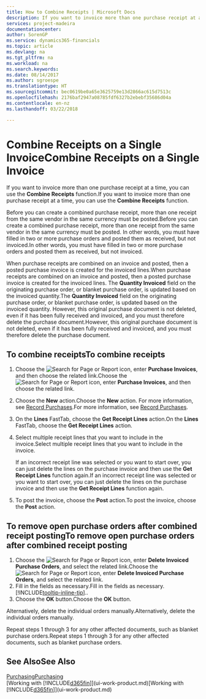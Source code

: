 ```yaml
---
title: How to Combine Receipts | Microsoft Docs
description: If you want to invoice more than one purchase receipt at a time, you can use the Combine Receipts function.
services: project-madeira
documentationcenter: 
author: SorenGP
ms.service: dynamics365-financials
ms.topic: article
ms.devlang: na
ms.tgt_pltfrm: na
ms.workload: na
ms.search.keywords: 
ms.date: 08/14/2017
ms.author: sgroespe
ms.translationtype: HT
ms.sourcegitcommit: bec0619be0a65e3625759e13d2866ac615d7513c
ms.openlocfilehash: 2176baf2947a08785fdf6327b2ebebf35686d04a
ms.contentlocale: en-nz
ms.lasthandoff: 03/22/2018

---
```

# <a name="combine-receipts-on-a-single-invoice"></a><span data-ttu-id="71c07-103">Combine Receipts on a Single Invoice</span><span class="sxs-lookup"><span data-stu-id="71c07-103">Combine Receipts on a Single Invoice</span></span>
<span data-ttu-id="71c07-104">If you want to invoice more than one purchase receipt at a time, you can use the **Combine Receipts** function.</span><span class="sxs-lookup"><span data-stu-id="71c07-104">If you want to invoice more than one purchase receipt at a time, you can use the **Combine Receipts** function.</span></span>  

<span data-ttu-id="71c07-105">Before you can create a combined purchase receipt, more than one receipt from the same vendor in the same currency must be posted.</span><span class="sxs-lookup"><span data-stu-id="71c07-105">Before you can create a combined purchase receipt, more than one receipt from the same vendor in the same currency must be posted.</span></span> <span data-ttu-id="71c07-106">In other words, you must have filled in two or more purchase orders and posted them as received, but not invoiced.</span><span class="sxs-lookup"><span data-stu-id="71c07-106">In other words, you must have filled in two or more purchase orders and posted them as received, but not invoiced.</span></span>  

<span data-ttu-id="71c07-107">When purchase receipts are combined on an invoice and posted, then a posted purchase invoice is created for the invoiced lines.</span><span class="sxs-lookup"><span data-stu-id="71c07-107">When purchase receipts are combined on an invoice and posted, then a posted purchase invoice is created for the invoiced lines.</span></span> <span data-ttu-id="71c07-108">The **Quantity Invoiced** field on the originating purchase order, or blanket purchase order, is updated based on the invoiced quantity.</span><span class="sxs-lookup"><span data-stu-id="71c07-108">The **Quantity Invoiced** field on the originating purchase order, or blanket purchase order, is updated based on the invoiced quantity.</span></span> <span data-ttu-id="71c07-109">However, this original purchase document is not deleted, even if it has been fully received and invoiced, and you must therefore delete the purchase document.</span><span class="sxs-lookup"><span data-stu-id="71c07-109">However, this original purchase document is not deleted, even if it has been fully received and invoiced, and you must therefore delete the purchase document.</span></span>  

## <a name="to-combine-receipts"></a><span data-ttu-id="71c07-110">To combine receipts</span><span class="sxs-lookup"><span data-stu-id="71c07-110">To combine receipts</span></span>  
1. <span data-ttu-id="71c07-111">Choose the ![Search for Page or Report](media/ui-search/search_small.png "Search for Page or Report icon") icon, enter **Purchase Invoices**, and then choose the related link.</span><span class="sxs-lookup"><span data-stu-id="71c07-111">Choose the ![Search for Page or Report](media/ui-search/search_small.png "Search for Page or Report icon") icon, enter **Purchase Invoices**, and then choose the related link.</span></span>  
2. <span data-ttu-id="71c07-112">Choose the **New** action.</span><span class="sxs-lookup"><span data-stu-id="71c07-112">Choose the **New** action.</span></span> <span data-ttu-id="71c07-113">For more information, see [Record Purchases](purchasing-how-record-purchases.md).</span><span class="sxs-lookup"><span data-stu-id="71c07-113">For more information, see [Record Purchases](purchasing-how-record-purchases.md).</span></span>  
3. <span data-ttu-id="71c07-114">On the **Lines** FastTab, choose the **Get Receipt Lines** action.</span><span class="sxs-lookup"><span data-stu-id="71c07-114">On the **Lines** FastTab, choose the **Get Receipt Lines** action.</span></span>  
4. <span data-ttu-id="71c07-115">Select multiple receipt lines that you want to include in the invoice.</span><span class="sxs-lookup"><span data-stu-id="71c07-115">Select multiple receipt lines that you want to include in the invoice.</span></span>  

    <span data-ttu-id="71c07-116">If an incorrect receipt line was selected or you want to start over, you can just delete the lines on the purchase invoice and then use the **Get Receipt Lines** function again.</span><span class="sxs-lookup"><span data-stu-id="71c07-116">If an incorrect receipt line was selected or you want to start over, you can just delete the lines on the purchase invoice and then use the **Get Receipt Lines** function again.</span></span>  
5. <span data-ttu-id="71c07-117">To post the invoice, choose the **Post** action.</span><span class="sxs-lookup"><span data-stu-id="71c07-117">To post the invoice, choose the **Post** action.</span></span>  

## <a name="to-remove-open-purchase-orders-after-combined-receipt-posting"></a><span data-ttu-id="71c07-118">To remove open purchase orders after combined receipt posting</span><span class="sxs-lookup"><span data-stu-id="71c07-118">To remove open purchase orders after combined receipt posting</span></span>  
1. <span data-ttu-id="71c07-119">Choose the ![Search for Page or Report](media/ui-search/search_small.png "Search for Page or Report icon") icon, enter **Delete Invoiced Purchase Orders**, and select the related link.</span><span class="sxs-lookup"><span data-stu-id="71c07-119">Choose the ![Search for Page or Report](media/ui-search/search_small.png "Search for Page or Report icon") icon, enter **Delete Invoiced Purchase Orders**, and select the related link.</span></span>  
2. <span data-ttu-id="71c07-120">Fill in the fields as necessary.</span><span class="sxs-lookup"><span data-stu-id="71c07-120">Fill in the fields as necessary.</span></span> [!INCLUDE[tooltip-inline-tip](includes/tooltip-inline-tip_md.md)]<span data-ttu-id="71c07-121">.</span><span class="sxs-lookup"><span data-stu-id="71c07-121">.</span></span>
3. <span data-ttu-id="71c07-122">Choose the **OK** button.</span><span class="sxs-lookup"><span data-stu-id="71c07-122">Choose the **OK** button.</span></span>  

<span data-ttu-id="71c07-123">Alternatively, delete the individual orders manually.</span><span class="sxs-lookup"><span data-stu-id="71c07-123">Alternatively, delete the individual orders manually.</span></span>

<span data-ttu-id="71c07-124">Repeat steps 1 through 3 for any other affected documents, such as blanket purchase orders.</span><span class="sxs-lookup"><span data-stu-id="71c07-124">Repeat steps 1 through 3 for any other affected documents, such as blanket purchase orders.</span></span>

## <a name="see-also"></a><span data-ttu-id="71c07-125">See Also</span><span class="sxs-lookup"><span data-stu-id="71c07-125">See Also</span></span>  
[<span data-ttu-id="71c07-126">Purchasing</span><span class="sxs-lookup"><span data-stu-id="71c07-126">Purchasing</span></span>](purchasing-manage-purchasing.md)  
<span data-ttu-id="71c07-127">[Working with [!INCLUDE[d365fin](includes/d365fin_md.md)]](ui-work-product.md)</span><span class="sxs-lookup"><span data-stu-id="71c07-127">[Working with [!INCLUDE[d365fin](includes/d365fin_md.md)]](ui-work-product.md)</span></span>

